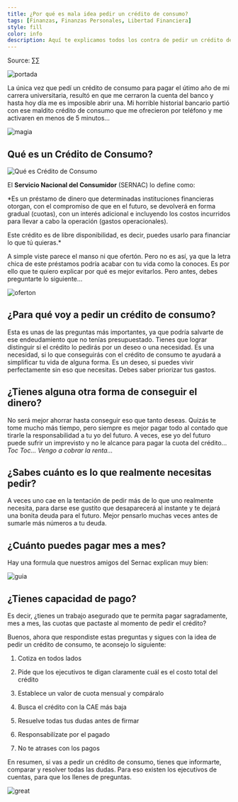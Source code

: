 ```yaml
---
title: ¿Por qué es mala idea pedir un crédito de consumo?
tags: [Finanzas, Finanzas Personales, Libertad Financiera]
style: fill
color: info
description: Aquí te explicamos todos los contra de pedir un crédito de consumo.
---
```


Source: [∑∑](cc)

![portada](https://imgur.com/kkZlUfI.png)

La única vez que pedí un crédito de consumo para pagar el útimo año de mi carrera universitaria, resultó en que me cerraron la cuenta del banco y hasta hoy día me es imposible abrir una. Mi horrible historial bancario partió con ese maldito crédito de consumo que me ofrecieron por teléfono y me activaren en menos de 5 minutos...

![magia](https://ohdios.org/uploads/img/3/original_od_5492d6e2a953b.gif)

## Qué es un Crédito de Consumo?

![Qué es Crédito de Consumo](https://riverthia.com/wp-content/uploads/2018/04/duda02.gif)

El **Servicio Nacional del Consumidor** (SERNAC) lo define como:

*Es un préstamo de dinero que determinadas instituciones financieras otorgan, con el compromiso de que en el futuro, se devolverá en forma gradual (cuotas), con un interés adicional e incluyendo los costos incurridos para llevar a cabo la operación (gastos operacionales).

Este crédito es de libre disponibilidad, es decir, puedes usarlo para financiar lo que tú quieras.*

A simple viste parece el manso ni que ofertón. Pero no es así, ya que la letra chica de este préstamos podría acabar con tu vida como la conoces. Es por ello que te quiero explicar por qué es mejor evitarlos. Pero antes, debes preguntarte lo siguiente...

![oferton](https://k60.kn3.net/2/F/8/D/6/6/CD9.gif)

## ¿Para qué voy a pedir un crédito de consumo?

Esta es unas de las preguntas más importantes, ya que podría salvarte de ese endeudamiento que no tenías presupuestado. Tienes que lograr distinguir si el crédito lo pedirás por un deseo o una necesidad. Es una necesidad, si lo que conseguirás con el crédito de consumo te ayudará a simplificar tu vida de alguna forma. Es un deseo, si puedes vivir perfectamente sin eso que necesitas. Debes saber priorizar tus gastos.

## ¿Tienes alguna otra forma de conseguir el dinero?

No será mejor ahorrar hasta conseguir eso que tanto deseas. Quizás te tome mucho más tiempo, pero siempre es mejor pagar todo al contado que tirarle la responsabilidad a tu yo del futuro. A veces, ese yo del futuro puede sufrir un imprevisto y no le alcance para pagar la cuota del crédito... *Toc Toc... Vengo a cobrar la renta...*

## ¿Sabes cuánto es lo que realmente necesitas pedir?

A veces uno cae en la tentación de pedir más de lo que uno realmente necesita, para darse ese gustito que desaparecerá al instante y te dejará una bonita deuda para el futuro. Mejor pensarlo muchas veces antes de sumarle más números a tu deuda.

## ¿Cuánto puedes pagar mes a mes?

Hay una formula que nuestros amigos del Sernac explican muy bien:

![guia](https://imgur.com/q9LPmrt.png)

## ¿Tienes capacidad de pago?

Es decir, ¿tienes un trabajo asegurado que te permita pagar sagradamente, mes a mes, las cuotas que pactaste al momento de pedir el crédito?

Buenos, ahora que respondiste estas preguntas y sigues con la idea de pedir un crédito de consumo, te aconsejo lo siguiente:

1. Cotiza en todos lados

2. Pide que los ejecutivos te digan claramente cuál es el costo total del crédito

3. Establece un valor de cuota mensual y compáralo

4. Busca el crédito con la CAE más baja

5. Resuelve todas tus dudas antes de firmar

6. Responsabilízate por el pagado

7. No te atrases con los pagos

En resumen, si vas a pedir un crédito de consumo, tienes que informarte, comparar y resolver todas las dudas. Para eso existen los ejecutivos de cuentas, para que los llenes de preguntas.

![great](https://media0.giphy.com/media/3oEjI5VtIhHvK37WYo/giphy.gif)
